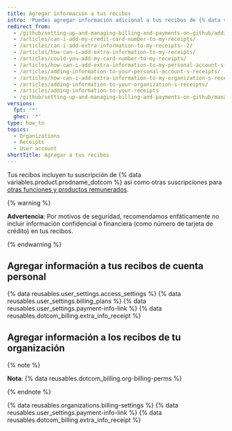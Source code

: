```yaml
---
title: Agregar información a tus recibos
intro: 'Puedes agregar información adicional a tus recibos de {% data variables.product.product_name %}, como información fiscal o contable solicitada por tu empresa o país.'
redirect_from:
  - /github/setting-up-and-managing-billing-and-payments-on-github/adding-information-to-your-receipts
  - /articles/can-i-add-my-credit-card-number-to-my-receipts/
  - /articles/can-i-add-extra-information-to-my-receipts--2/
  - /articles/how-can-i-add-extra-information-to-my-receipts/
  - /articles/could-you-add-my-card-number-to-my-receipts/
  - /articles/how-can-i-add-extra-information-to-my-personal-account-s-receipts/
  - /articles/adding-information-to-your-personal-account-s-receipts/
  - /articles/how-can-i-add-extra-information-to-my-organization-s-receipts/
  - /articles/adding-information-to-your-organization-s-receipts/
  - /articles/adding-information-to-your-receipts
  - /github/setting-up-and-managing-billing-and-payments-on-github/managing-your-github-billing-settings/adding-information-to-your-receipts
versions:
  fpt: '*'
  ghec: '*'
type: how_to
topics:
  - Organizations
  - Receipts
  - User account
shortTitle: Agregar a tus recibos
---
```


Tus recibos incluyen tu suscripción de {% data variables.product.prodname_dotcom %} así como otras suscripciones para [otras funciones y productos remunerados](/articles/about-billing-on-github).

{% warning %}

**Advertencia**: Por motivos de seguridad, recomendamos enfáticamente no incluir información confidencial o financiera (como número de tarjeta de crédito) en tus recibos.

{% endwarning %}

## Agregar información a tus recibos de cuenta personal

{% data reusables.user_settings.access_settings %}
{% data reusables.user_settings.billing_plans %}
{% data reusables.user_settings.payment-info-link %}
{% data reusables.dotcom_billing.extra_info_receipt %}

## Agregar información a los recibos de tu organización

{% note %}

**Nota**: {% data reusables.dotcom_billing.org-billing-perms %}

{% endnote %}


{% data reusables.organizations.billing-settings %}
{% data reusables.user_settings.payment-info-link %}
{% data reusables.dotcom_billing.extra_info_receipt %}
